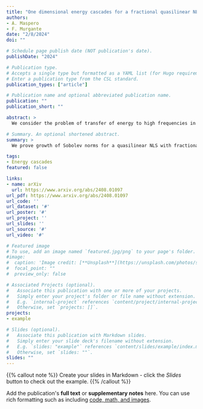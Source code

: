 ```yaml
---
title: "One dimensional energy cascades for a fractional quasilinear NLS"
authors: 
- A. Maspero
- F. Murgante
date: "2/8/2024"
doi: ""

# Schedule page publish date (NOT publication's date).
publishDate: "2024"

# Publication type.
# Accepts a single type but formatted as a YAML list (for Hugo requirements).
# Enter a publication type from the CSL standard.
publication_types: ["article"]

# Publication name and optional abbreviated publication name.
publication: ""
publication_short: ""

abstract: >
  We consider the problem of transfer of energy to high frequencies in a quasilinear Schrödinger equation with sublinear dispersion, on the one dimensional torus. We exhibit initial data undergoing finite but arbitrary large Sobolev norm explosion: their initial norm is arbitrary small in Sobolev spaces of high regularity, but at a later time becomes arbitrary large. We develop a novel mechanism producing instability, which is based on extracting, via paradifferential normal forms, an effective equation driving the dynamics whose leading term is a non-trivial transport operator with non-constant coefficients. We prove that such operator is responsible for energy cascades via a positive commutator estimate inspired by Mourre's commutator theory. 

# Summary. An optional shortened abstract.
summary: >
  We prove growth of Sobolev norms for a quasilinear NLS with fractional dispersion, introducing a novel paradigm to obtain energy cascades.

tags:
- Energy cascades
featured: false

links:
- name: arXiv
  url: https://www.arxiv.org/abs/2408.01097
url_pdf: https://www.arxiv.org/abs/2408.01097
url_code: ''
url_dataset: '#'
url_poster: '#'
url_project: ''
url_slides: ''
url_source: '#'
url_video: '#'

# Featured image
# To use, add an image named `featured.jpg/png` to your page's folder. 
#image:
#  caption: 'Image credit: [**Unsplash**](https://unsplash.com/photos/s9CC2SKySJM)'
#  focal_point: ""
#  preview_only: false

# Associated Projects (optional).
#   Associate this publication with one or more of your projects.
#   Simply enter your project's folder or file name without extension.
#   E.g. `internal-project` references `content/project/internal-project/index.md`.
#   Otherwise, set `projects: []`.
projects:
- example

# Slides (optional).
#   Associate this publication with Markdown slides.
#   Simply enter your slide deck's filename without extension.
#   E.g. `slides: "example"` references `content/slides/example/index.md`.
#   Otherwise, set `slides: ""`.
slides: ""
---
```


{{% callout note %}}
Create your slides in Markdown - click the *Slides* button to check out the example.
{{% /callout %}}

Add the publication's **full text** or **supplementary notes** here. You can use rich formatting such as including [code, math, and images](https://docs.hugoblox.com/content/writing-markdown-latex/).
